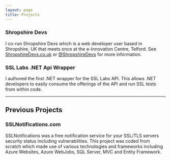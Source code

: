```yaml
---
layout: page
title: Projects
---
```


### Shropshire Devs
I co-run Shropshire Devs which is a web developer user based in Shropshire, UK that meets once at the e-Innovation Centre, Telford. See <a href="https://shropshiredevs.co.uk" target="_blank">ShropshireDevs.co.uk</a> or <a href="https://twitter.com/shropshiredevs" target="_blank">@ShropshireDevs</a> for more information.

### SSL Labs .NET Api Wrapper
I authored the first .NET wrapper for the SSL Labs API. This allows .NET developers to easily consume the offerings of the API and run SSL tests from within code.

----------

## Previous Projects

### SSLNotifications.com
SSLNotifications was a free notification service for your SSL/TLS servers security status including vulnerabilities. This project was coded from scratch which made use of various technologies and frameworks including Azure Websites, Azure WebJobs, SQL Server, MVC and Entity Framework.
